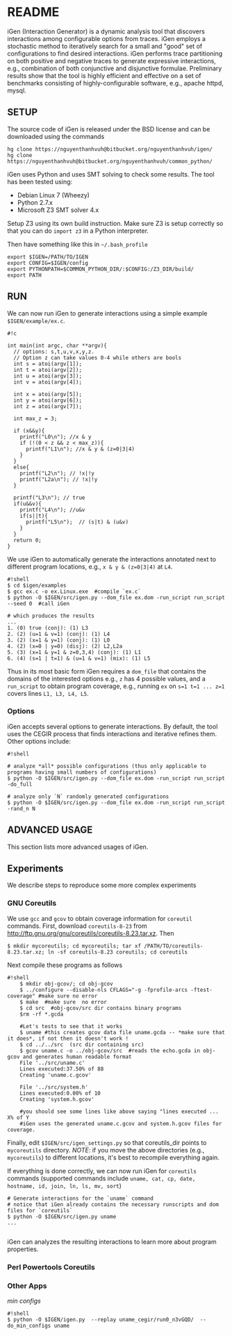 # README #

iGen (Interaction Generator) is a dynamic analysis tool that discovers interactions among configurable options from traces. iGen employs a stochastic method to iteratively search for a small and "good" set of configurations to find desired interactions.  iGen performs trace partitioning on both positive and negative traces to generate expressive interactions, e.g., combination of both conjunctive and disjunctive formulae. Preliminary results show that the tool is highly efficient and effective on a set of benchmarks consisting of highly-configurable software, e.g., apache httpd, mysql.

## SETUP ##

The source code of iGen is released under the BSD license and can be downloaded using the commands

```
hg clone https://nguyenthanhvuh@bitbucket.org/nguyenthanhvuh/igen/ 
hg clone https://nguyenthanhvuh@bitbucket.org/nguyenthanhvuh/common_python/
```

iGen uses Python and uses SMT solving to check some results.  The tool has been tested using:

* Debian Linux 7 (Wheezy)
* Python 2.7.x
* Microsoft Z3 SMT solver 4.x

Setup Z3 using its own build instruction. Make sure Z3 is setup correctly so that you can do `import z3` in a Python interpreter.

Then have something like this in `~/.bash_profile`

```
export $IGEN=/PATH/TO/IGEN
export CONFIG=$IGEN/config
export PYTHONPATH=$COMMON_PYTHON_DIR/:$CONFIG:/Z3_DIR/build/
export PATH
```

## RUN ##
We can now run iGen to generate interactions using a simple example `$IGEN/example/ex.c`.  
```
#!c

int main(int argc, char **argv){
  // options: s,t,u,v,x,y,z.
  // Option z can take values 0-4 while others are bools
  int s = atoi(argv[1]);
  int t = atoi(argv[2]);
  int u = atoi(argv[3]);
  int v = atoi(argv[4]);

  int x = atoi(argv[5]);
  int y = atoi(argv[6]);
  int z = atoi(argv[7]);

  int max_z = 3;

  if (x&&y){
    printf("L0\n"); //x & y                                                                                                        
    if (!(0 < z && z < max_z)){
      printf("L1\n"); //x & y & (z=0|3|4)                                                                                          
    }
  }
  else{
    printf("L2\n"); // !x|!y                                                                                                       
    printf("L2a\n"); // !x|!y                                                                                                      
  }

  printf("L3\n"); // true                                                                                                          
  if(u&&v){
    printf("L4\n"); //u&v                                                                                                          
    if(s||t){
      printf("L5\n");  // (s|t) & (u&v)                                                                                            
    }
  }
  return 0;
}
```

We use iGen to automatically generate the interactions annotated next to different program locations, e.g., `x & y & (z=0|3|4)` at `L4`.
 
```
#!shell
$ cd $igen/examples
$ gcc ex.c -o ex.Linux.exe  #compile `ex.c`
$ python -O $IGEN/src/igen.py --dom_file ex.dom -run_script run_script --seed 0  #call iGen 

# which produces the results
...
1. (0) true (conj): (1) L3
2. (2) (u=1 & v=1) (conj): (1) L4
3. (2) (x=1 & y=1) (conj): (1) L0
4. (2) (x=0 | y=0) (disj): (2) L2,L2a
5. (3) (x=1 & y=1 & z=0,3,4) (conj): (1) L1
6. (4) (s=1 | t=1) & (u=1 & v=1) (mix): (1) L5

```

Thus in its most basic form iGen requires a `dom_file` that contains the domains of the interested options e.g., `z` has 4 possible values, and a `run_script` to obtain program coverage, e.g., running `ex` on `s=1 t=1 ... z=1` covers lines `L1, L3, L4, L5`.


### Options ###
iGen accepts several options to generate interactions.  By default, the tool uses the CEGIR process that finds interactions and iterative refines them.  Other options include:

```
#!shell

# analyze *all* possible configurations (thus only applicable to programs having small numbers of configurations)
$ python -O $IGEN/src/igen.py --dom_file ex.dom -run_script run_script -do_full 

# analyze only `N` randomly generated configurations
$ python -O $IGEN/src/igen.py --dom_file ex.dom -run_script run_script -rand_n N
```

## ADVANCED USAGE ##
This section lists more advanced usages of iGen.


## Experiments ##
We describe steps to reproduce some more complex experiments 

### GNU Coreutils ###

We use `gcc` and `gcov` to obtain coverage information for `coreutil` commands. First, download `coreutils-8-23` from http://ftp.gnu.org/gnu/coreutils/coreutils-8.23.tar.xz. Then
```
$ mkdir mycoreutils; cd mycoreutils; tar xf /PATH/TO/coreutils-8.23.tar.xz; ln -sf coreutils-8.23 coreutils; cd coreutils
```

Next compile these programs as follows
```
#!shell
    $ mkdir obj-gcov/; cd obj-gcov
    $ ../configure --disable-nls CFLAGS="-g -fprofile-arcs -ftest-coverage" #make sure no error
    $ make  #make sure  no error
    $ cd src  #obj-gcov/src dir contains binary programs
    $rm -rf *.gcda

    #Let's tests to see that it works
    $ uname #this creates gcov data file uname.gcda -- *make sure that it does*, if not then it doesn't work !
    $ cd ../../src  (src dir containing src)
    $ gcov uname.c -o ../obj-gcov/src  #reads the echo.gcda in obj-gcov and generates human readable format
    File '../src/uname.c'
    Lines executed:37.50% of 88
    Creating 'uname.c.gcov'

    File '../src/system.h'
    Lines executed:0.00% of 10
    Creating 'system.h.gcov'

    #you should see some lines like above saying "lines executed ... X% of Y
    #iGen uses the generated uname.c.gcov and system.h.gcov files for coverage.    
```

Finally, edit `$IGEN/src/igen_settings.py` so that coreutils_dir points to `mycoreutils` directory. 
*NOTE*: if you move the above directories (e.g., `mycoreutils`) to different locations,  it's best to recompile everything again.


If everything is done correctly, we can now run iGen for `coreutils` commands (supported commands include `uname, cat, cp, date, hostname, id, join, ln, ls, mv, sort`)

```
# Generate interactions for the `uname` command 
# notice that iGen already contains the necessary runscripts and dom files for `coreutils`
$ python -O $IGEN/src/igen.py uname
...


```




iGen can analyzes the resulting interactions to learn more about program properties.


### Perl Powertools Coreutils ###


### Other Apps ###



*min configs*
```
#!shell
$ python -O $IGEN/igen.py  --replay uname_cegir/run0_n3vGQD/  --do_min_configs uname
```